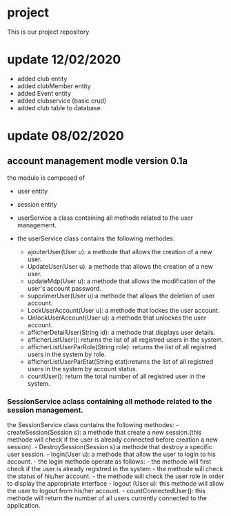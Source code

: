 # project
This is our project repository
# update 12/02/2020
- added club entity
- added clubMember entity
- added Event entity
- added clubservice (basic crud)
- added club table to database.
# update 08/02/2020
## account management modle version 0.1a
the module is composed of
- user entity
- session entity

- userService a class containing all methode related to the user management.
- the userService class contains the following methodes:

	- ajouterUser(User u): a methode that allows the creation of a new user.
	- UpdateUser(User u):  a methode that allows the creation of a new user.
	- updateMdp(User u): a methode that allows the modification of the user's account password.
	- supprimerUser(User u):a methode that allows the deletion of user account.
	- LockUserAccount(User u): a methode that  lockes the user account.
	- UnlockUserAccount(User u): a methode that unlockes the user account.
	- afficherDetailUser(String id): a methode that displays user details.
	- afficherListUser(): returns the list of all registred users in the system.
	- afficherListUserParRole(String role): returns the list of all registred users in the system by role.
	- afficherListUserParEtat(String etat):returns the list of all registred users in the system by account status.
	- countUser(): return the total number  of all registred user in the system.

### SessionService aclass containing all methode related to the session management.
the SessionService class contains the following methodes:
	- createSession(Session s): a methode that create a new session.(this methode will check if the user is already connected before creation a new session).
	- DestroySession(Session s):a methode that destroy a specific user session.
	- login(User u): a methode that allow the user to login to his account.
		 - the login methode operate as follows:
		  - the methode will first check if the user is already registred in the system
		  - the methode will check the status of his/her account.
		  - the methode will check the user role in order to display the appropriate interface
	- logout (User u): this methode will allow the user to logout from his/her account.
	- countConnectedUser(): this methode will return the number of all users currently connected to the application.
